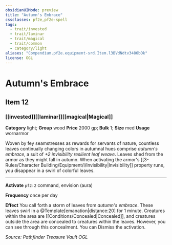 ```yaml
---
obsidianUIMode: preview
title: "Autumn's Embrace"
cssclasses: pf2e,pf2e-spell
tags:
  - trait/invested
  - trait/laminar
  - trait/magical
  - trait/common
  - category/light
aliases: "Compendium.pf2e.equipment-srd.Item.l3BVdNdtv3486bOk"
license: OGL
---
```

# Autumn's Embrace
## Item 12
### [[invested]][[laminar]][[magical|Magical]]

**Category** light; **Group** wood
**Price** 2000 gp; 
**Bulk** 1; **Size** med
**Usage** wornarmor

Woven by fey seamstresses as rewards for servants of nature, countless leaves continually changing colors in autumnal hues comprise _autumn's embrace_, a suit of _+2 invisibility resilient leaf weave_. Leaves shed from the armor as they might fall in autumn. When activating the armor's [[3-Rules/Character Building/Equipment/I/Invisibility|Invisibility]] property rune, you disappear in a swirl of colorful leaves.

* * *

**Activate** `pf2:2` command, envision (aura)

**Frequency** once per day

**Effect** You call forth a storm of leaves from _autumn's embrace_. These leaves swirl in a @Template\[emanation|distance:20\] for 1 minute. Creatures within the area are [[Conditions/Concealed|Concealed]], and creatures outside the area are concealed to creatures within the leaves. However, you can see through this concealment. You can Dismiss the activation.

*Source: Pathfinder Treasure Vault*
*OGL*